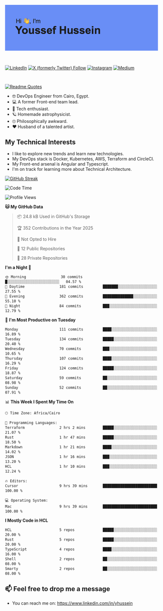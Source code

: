 [![Youssef's GitHub Banner](./assets/youssef-hussein.png)](https://github.com/yorki404)

</br>

[![LinkedIn](https://img.shields.io/badge/linkedin-%230077B5.svg?style=for-the-badge&logo=linkedin&logoColor=white)](https://www.linkedin.com/in/yhussein/)
[![X (formerly Twitter) Follow](https://img.shields.io/twitter/follow/devqikHQ?style=for-the-badge&logo=X&logoColor=White&labelColor=White)](https://twitter.com/devqikHQ)
[![Instagram](https://img.shields.io/badge/devqik-E4405F?style=for-the-badge&logo=Instagram&logoColor=white)](https://instagram.com/devqik)
[![Medium](https://img.shields.io/badge/Medium-12100E?style=for-the-badge&logo=medium&logoColor=white)](https://medium.com/@devqik)

</br>

[![Readme Quotes](https://quotes-github-readme.vercel.app/api?type=horizontal&theme=dark)](https://github.com/piyushsuthar/github-readme-quotes)

- :nerd_face: DevOps Engineer from Cairo, Egypt.
- :computer: A former Front-end team lead.
- :satellite: Tech enthusiast.
- :ringed_planet: Homemade astrophysicist.
- :roll_eyes: Philosophically awkward.
- :heart: Husband of a talented artist.

## My Technical Interests

- I like to explore new trends and learn new technologies.
- My DevOps stack is Docker, Kubernetes, AWS, Terraform and CircleCI.
- My Front-end arsenal is Angular and Typescript.
- I'm on track for learning more about Technical Architecture.

[![GitHub Streak](https://streak-stats.demolab.com/?user=devqik&theme=dark)](https://git.io/streak-stats)

<!--START_SECTION:waka-->
![Code Time](http://img.shields.io/badge/Code%20Time-1%2C013%20hrs%2041%20mins-blue)

![Profile Views](http://img.shields.io/badge/Profile%20Views-0-blue)

**🐱 My GitHub Data** 

> 📦 24.8 kB Used in GitHub's Storage 
 > 
> 🏆 352 Contributions in the Year 2025
 > 
> 🚫 Not Opted to Hire
 > 
> 📜 12 Public Repositories 
 > 
> 🔑 28 Private Repositories 
 > 
**I'm a Night 🦉** 

```text
🌞 Morning                30 commits          █░░░░░░░░░░░░░░░░░░░░░░░░   04.57 % 
🌆 Daytime                181 commits         ███████░░░░░░░░░░░░░░░░░░   27.55 % 
🌃 Evening                362 commits         ██████████████░░░░░░░░░░░   55.10 % 
🌙 Night                  84 commits          ███░░░░░░░░░░░░░░░░░░░░░░   12.79 % 
```
📅 **I'm Most Productive on Tuesday** 

```text
Monday                   111 commits         ████░░░░░░░░░░░░░░░░░░░░░   16.89 % 
Tuesday                  134 commits         █████░░░░░░░░░░░░░░░░░░░░   20.40 % 
Wednesday                70 commits          ███░░░░░░░░░░░░░░░░░░░░░░   10.65 % 
Thursday                 107 commits         ████░░░░░░░░░░░░░░░░░░░░░   16.29 % 
Friday                   124 commits         █████░░░░░░░░░░░░░░░░░░░░   18.87 % 
Saturday                 59 commits          ██░░░░░░░░░░░░░░░░░░░░░░░   08.98 % 
Sunday                   52 commits          ██░░░░░░░░░░░░░░░░░░░░░░░   07.91 % 
```


📊 **This Week I Spent My Time On** 

```text
🕑︎ Time Zone: Africa/Cairo

💬 Programming Languages: 
Terraform                2 hrs 2 mins        █████░░░░░░░░░░░░░░░░░░░░   21.07 % 
Rust                     1 hr 47 mins        █████░░░░░░░░░░░░░░░░░░░░   18.50 % 
Markdown                 1 hr 21 mins        ████░░░░░░░░░░░░░░░░░░░░░   14.02 % 
JSON                     1 hr 16 mins        ███░░░░░░░░░░░░░░░░░░░░░░   13.20 % 
HCL                      1 hr 10 mins        ███░░░░░░░░░░░░░░░░░░░░░░   12.24 % 

🔥 Editors: 
Cursor                   9 hrs 39 mins       █████████████████████████   100.00 % 

💻 Operating System: 
Mac                      9 hrs 39 mins       █████████████████████████   100.00 % 
```

**I Mostly Code in HCL** 

```text
HCL                      5 repos             █████░░░░░░░░░░░░░░░░░░░░   20.00 % 
Rust                     5 repos             █████░░░░░░░░░░░░░░░░░░░░   20.00 % 
TypeScript               4 repos             ████░░░░░░░░░░░░░░░░░░░░░   16.00 % 
Shell                    2 repos             ██░░░░░░░░░░░░░░░░░░░░░░░   08.00 % 
Smarty                   2 repos             ██░░░░░░░░░░░░░░░░░░░░░░░   08.00 % 
```




<!--END_SECTION:waka-->

## 📫 Feel free to drop me a message
- You can reach me on: https://www.linkedin.com/in/yhussein
